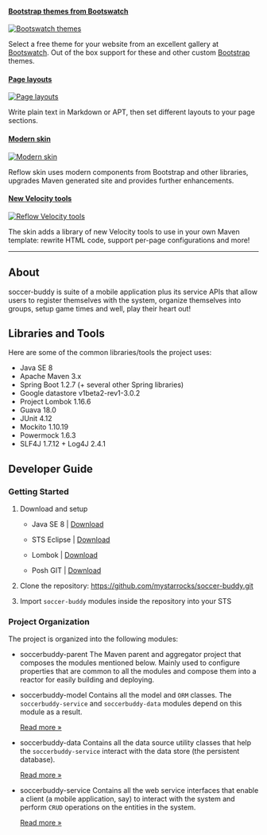 #### [Bootstrap themes from Bootswatch][themes]

[![Bootswatch themes](images/carousel-themes.png)][themes]

Select a free theme for your website from an excellent gallery at [Bootswatch][bootswatch].
Out of the box support for these and other custom [Bootstrap][bootstrap] themes.


#### [Page layouts][reflow-layouts]

[![Page layouts](images/carousel-layouts.jpg)][reflow-layouts]

Write plain text in Markdown or APT, then set different layouts to your page sections.


#### [Modern skin][reflow-misc]

[![Modern skin](images/carousel-components.jpg)][reflow-misc]

Reflow skin uses modern components from Bootstrap and other libraries, upgrades Maven generated
site and provides further enhancements.


#### [New Velocity tools][reflow-tools]

[![Reflow Velocity tools](images/carousel-tools.png)][reflow-tools]

The skin adds a library of new Velocity tools to use in your own Maven template: rewrite HTML code,
support per-page configurations and more!


[bootswatch]: http://bootswatch.com
[bootstrap]: http://getbootstrap.com
[themes]: skin/themes/
[reflow-layouts]: skin/layouts.html
[reflow-misc]: skin/misc.html
[reflow-tools]: reflow-velocity-tools/


---


## About

<span class="color-highlight">soccer-buddy</span> is suite of a mobile application plus its
service APIs that allow users to register themselves with the system, organize themselves
into groups, setup game times and well, play their heart out!

## Libraries and Tools

Here are some of the common libraries/tools the project uses:

  * Java SE 8
  * Apache Maven 3.x
  * Spring Boot 1.2.7 (+ several other Spring libraries)
  * Google datastore v1beta2-rev1-3.0.2
  * Project Lombok 1.16.6
  * Guava 18.0
  * JUnit 4.12
  * Mockito 1.10.19
  * Powermock 1.6.3
  * SLF4J 1.7.12 + Log4J 2.4.1

## Developer Guide

### Getting Started

1. Download and setup

    * Java SE 8 | [Download](http://www.oracle.com/technetwork/java/javase/downloads/index.html)
  
    * STS Eclipse | [Download](https://spring.io/tools/sts/all)
  
    * Lombok | [Download](https://projectlombok.org/)
  
    * Posh GIT | [Download](http://dahlbyk.github.io/posh-git/)


2. Clone the repository: https://github.com/mystarrocks/soccer-buddy.git

3. Import `soccer-buddy` modules inside the repository into your STS


[soccerbuddy-model]: soccerbuddy-model/index.html
[soccerbuddy-data]: soccerbuddy-data/index.html
[soccerbuddy-service]: soccerbuddy-service/index.html

### Project Organization

The project is organized into the following modules:

  * <span class="color-highlight">soccerbuddy-parent</span>
    The Maven parent and aggregator project that composes the modules mentioned below. Mainly used to configure properties that are common
    to all the modules and compose them into a reactor for easily building and deploying.
    
  * <span class="color-highlight">soccerbuddy-model</span>
    Contains all the model and `ORM` classes. The `soccerbuddy-service` and `soccerbuddy-data` modules depend on this module
    as a result.
    
    [Read more &raquo;][soccerbuddy-model]
    
  * <span class="color-highlight">soccerbuddy-data</span>
    Contains all the data source utility classes that help the `soccerbuddy-service` interact with the data store (the persistent database).
    
    [Read more &raquo;][soccerbuddy-data]
    
  * <span class="color-highlight">soccerbuddy-service</span>
    Contains all the web service interfaces that enable a client (a mobile application, say) to interact with the system and perform `CRUD`
    operations on the entities in the system.
    
    [Read more &raquo;][soccerbuddy-service]